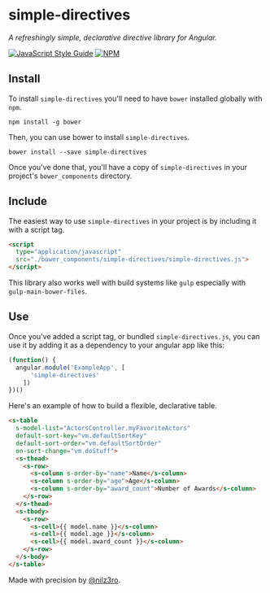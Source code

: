 # simple-directives
*A refreshingly simple, declarative directive library for Angular.*

[![JavaScript Style Guide](https://cdn.rawgit.com/feross/standard/master/badge.svg)](https://github.com/feross/standard)
[![NPM](https://nodei.co/npm/simple-directives.png)](https://nodei.co/npm/simple-directives/)
## Install
To install `simple-directives` you'll need to have `bower` installed globally with `npm`.
```
npm install -g bower
```
Then, you can use bower to install `simple-directives`.
```
bower install --save simple-directives
```
Once you've done that, you'll have a copy of `simple-directives` in your project's
`bower_components` directory.

## Include
The easiest way to use `simple-directives` in your project is by including it with
a script tag.
```html
<script
  type="application/javascript"
  src="./bower_components/simple-directives/simple-directives.js">
</script>
```

This library also works well with build systems like `gulp` especially with `gulp-main-bower-files`.

## Use

Once you've added a script tag, or bundled `simple-directives.js`, you can use it by adding it as a dependency to your angular app like this:
```javascript
(function() {
  angular.module('ExampleApp', [
      'simple-directives'
    ])
})()
```

Here's an example of how to build a flexible, declarative table.
```html
<s-table
  s-model-list="ActorsController.myFavoriteActors"
  default-sort-key="vm.defaultSortKey"
  default-sort-order="vm.defaultSortOrder"
  on-sort-change="vm.doStuff">
  <s-thead>
    <s-row>
      <s-column s-order-by="name">Name</s-column>
      <s-column s-order-by="age">Age</s-column>
      <s-column s-order-by="award_count">Number of Awards</s-column>
    </s-row>
  </s-thead>
  <s-tbody>
    <s-row>
      <s-cell>{{ model.name }}</s-column>
      <s-cell>{{ model.age }}</s-column>
      <s-cell>{{ model.award_count }}</s-column>
    </s-row>
  </s-body>
</s-table>
```

Made with precision by [@nilz3ro](https://github.com/nilz3ro).
